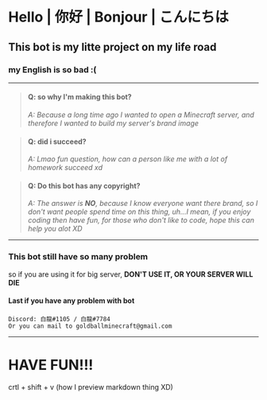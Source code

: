 # Hello | 你好 | Bonjour | こんにちは
## This bot is my litte project on my life road
### my English is so bad :(
---
> #### Q: so why I'm making this bot?
> _A: Because a long time ago I wanted to open a Minecraft server, and therefore I wanted to build my server's brand image_

> #### Q: did i succeed?
> _A: Lmao fun question, how can a person like me with a lot of homework succeed xd_

> #### Q: Do this bot has any copyright?
> _A: The answer is **NO**, because I know everyone want there brand, so I don't want people spend time on this thing, uh...I mean, if you enjoy coding then have fun, for those who don't like to code, hope this can help you alot XD_
---
### This bot still have so many problem
so if you are using it for big server, **DON'T USE IT, OR YOUR SERVER WILL DIE**

#### Last if you have any problem with bot
```
Discord: 白龍#1105 / 白龍#7784
Or you can mail to goldballminecraft@gmail.com
```
---
# HAVE FUN!!!



crtl + shift + v
(how I preview markdown thing XD)